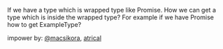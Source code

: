 If we have a type which is wrapped type like Promise. How we can get a type which is inside the wrapped type? For example if we have Promise<ExampleType> how to get ExampleType?

impower by: [@macsikora](https://twitter.com/macsikora), [atrical](https://dev.to/macsikora/advanced-typescript-exercises-question-1-45k4)
